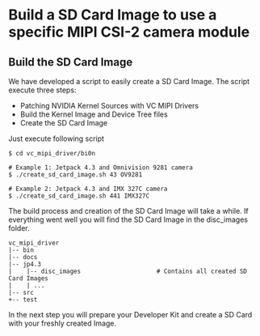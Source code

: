 # Build a SD Card Image to use a specific MIPI CSI-2 camera module

## Build the SD Card Image
We have developed a script to easily create a SD Card Image. The script execute three steps:

* Patching NVIDIA Kernel Sources with VC MIPI Drivers
* Build the Kernel Image and Device Tree files
* Create the SD Card Image

Just execute following script

    $ cd vc_mipi_driver/bi0n

    # Example 1: Jetpack 4.3 and Omnivision 9281 camera
    $ ./create_sd_card_image.sh 43 OV9281   

    # Example 2: Jetpack 4.3 and IMX 327C camera
    $ ./create_sd_card_image.sh 441 IMX327C

The build process and creation of the SD Card Image will take a while. If everything went well you will find the SD Card Image in the disc_images folder.


    vc_mipi_driver
    |-- bin
    |-- docs
    |-- jp4.3    
    |    |-- disc_images                     # Contains all created SD Card Images
    |    | ...
    |-- src
    +-- test

In the next step you will prepare your Developer Kit and create a SD Card with your freshly created Image.